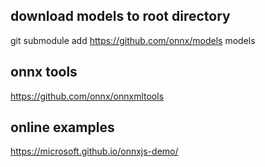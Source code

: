 
## download models to root directory 

git submodule add https://github.com/onnx/models models

## onnx tools
https://github.com/onnx/onnxmltools

## online examples

https://microsoft.github.io/onnxjs-demo/
